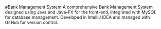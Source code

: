 #Bank Management System
A comprehensive Bank Management System designed using Java and Java-FX for the front-end, integrated with MySQL for database management. Developed in IntelliJ IDEA and managed with GitHub for version control.
